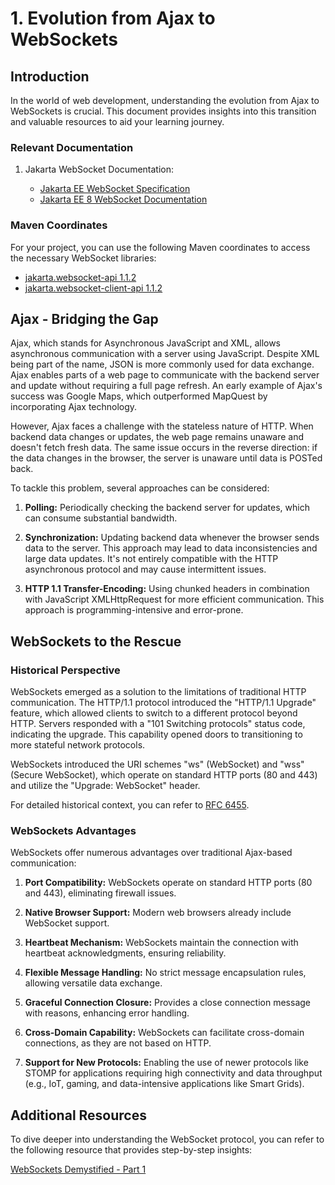 # 1. Evolution from Ajax to WebSockets

## Introduction

In the world of web development, understanding the evolution from Ajax to WebSockets is crucial. This document provides insights into this transition and valuable resources to aid your learning journey.

### Relevant Documentation

1. Jakarta WebSocket Documentation:


   - [Jakarta EE WebSocket Specification](https://jakarta.ee/specifications/websocket/)
   - [Jakarta EE 8 WebSocket Documentation](https://jakarta.ee/specifications/websocket/1.1/)
   
### Maven Coordinates

For your project, you can use the following Maven coordinates to access the necessary WebSocket libraries:

- [jakarta.websocket-api 1.1.2](https://search.maven.org/artifact/jakarta.websocket/jakarta.websocket-api/1.1.2/jar)
- [jakarta.websocket-client-api 1.1.2](https://search.maven.org/artifact/jakarta.websocket/jakarta.websocket-client-api/1.1.2/jar)

## Ajax - Bridging the Gap

Ajax, which stands for Asynchronous JavaScript and XML, allows asynchronous communication with a server using JavaScript. Despite XML being part of the name, JSON is more commonly used for data exchange. Ajax enables parts of a web page to communicate with the backend server and update without requiring a full page refresh. An early example of Ajax's success was Google Maps, which outperformed MapQuest by incorporating Ajax technology.

However, Ajax faces a challenge with the stateless nature of HTTP. When backend data changes or updates, the web page remains unaware and doesn't fetch fresh data. The same issue occurs in the reverse direction: if the data changes in the browser, the server is unaware until data is POSTed back.

To tackle this problem, several approaches can be considered:

1. **Polling:** Periodically checking the backend server for updates, which can consume substantial bandwidth.

2. **Synchronization:** Updating backend data whenever the browser sends data to the server. This approach may lead to data inconsistencies and large data updates. It's not entirely compatible with the HTTP asynchronous protocol and may cause intermittent issues.

3. **HTTP 1.1 Transfer-Encoding:** Using chunked headers in combination with JavaScript XMLHttpRequest for more efficient communication. This approach is programming-intensive and error-prone.

## WebSockets to the Rescue

### Historical Perspective

WebSockets emerged as a solution to the limitations of traditional HTTP communication. The HTTP/1.1 protocol introduced the "HTTP/1.1 Upgrade" feature, which allowed clients to switch to a different protocol beyond HTTP. Servers responded with a "101 Switching protocols" status code, indicating the upgrade. This capability opened doors to transitioning to more stateful network protocols.

WebSockets introduced the URI schemes "ws" (WebSocket) and "wss" (Secure WebSocket), which operate on standard HTTP ports (80 and 443) and utilize the "Upgrade: WebSocket" header.

For detailed historical context, you can refer to [RFC 6455](https://www.rfc-editor.org/rfc/rfc6455).

### WebSockets Advantages

WebSockets offer numerous advantages over traditional Ajax-based communication:

1. **Port Compatibility:** WebSockets operate on standard HTTP ports (80 and 443), eliminating firewall issues.

2. **Native Browser Support:** Modern web browsers already include WebSocket support.

3. **Heartbeat Mechanism:** WebSockets maintain the connection with heartbeat acknowledgments, ensuring reliability.

4. **Flexible Message Handling:** No strict message encapsulation rules, allowing versatile data exchange.

5. **Graceful Connection Closure:** Provides a close connection message with reasons, enhancing error handling.

6. **Cross-Domain Capability:** WebSockets can facilitate cross-domain connections, as they are not based on HTTP.

7. **Support for New Protocols:** Enabling the use of newer protocols like STOMP for applications requiring high connectivity and data throughput (e.g., IoT, gaming, and data-intensive applications like Smart Grids).

## Additional Resources

To dive deeper into understanding the WebSocket protocol, you can refer to the following resource that provides step-by-step insights:

[WebSockets Demystified - Part 1](https://levelup.gitconnected.com/websockets-demystified-part-1-understanding-the-protocol-fccca2ca75eb)

